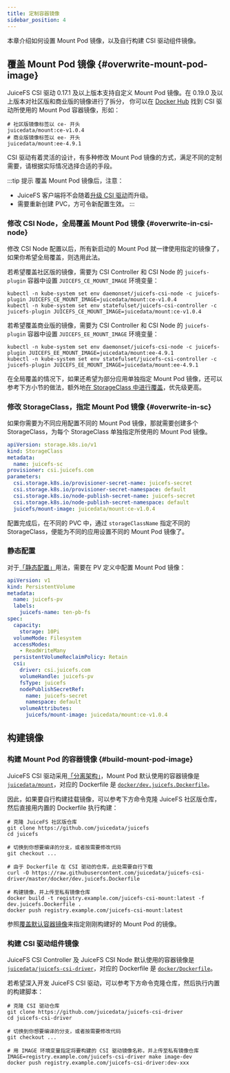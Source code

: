 ```yaml
---
title: 定制容器镜像
sidebar_position: 4
---
```


本章介绍如何设置 Mount Pod 镜像，以及自行构建 CSI 驱动组件镜像。

## 覆盖 Mount Pod 镜像 {#overwrite-mount-pod-image}

JuiceFS CSI 驱动 0.17.1 及以上版本支持自定义 Mount Pod 镜像。在 0.19.0 及以上版本对社区版和商业版的镜像进行了拆分，
你可以在 [Docker Hub](https://hub.docker.com/r/juicedata/mount/tags?page=1&name=v) 找到 CSI 驱动所使用的 Mount Pod 容器镜像，形如：

```shell
# 社区版镜像标签以 ce- 开头
juicedata/mount:ce-v1.0.4
# 商业版镜像标签以 ee- 开头
juicedata/mount:ee-4.9.1
```

CSI 驱动有着灵活的设计，有多种修改 Mount Pod 镜像的方式，满足不同的定制需要，请根据实际情况选择合适的手段。

:::tip 提示
覆盖 Mount Pod 镜像后，注意：

* JuiceFS 客户端将不会随着[升级 CSI 驱动](../administration/upgrade-csi-driver.md)而升级。
* 需要重新创建 PVC，方可令新配置生效。
:::

### 修改 CSI Node，全局覆盖 Mount Pod 镜像 {#overwrite-in-csi-node}

修改 CSI Node 配置以后，所有新启动的 Mount Pod 就一律使用指定的镜像了，如果你希望全局覆盖，则选用此法。

若希望覆盖社区版的镜像，需要为 CSI Controller 和 CSI Node 的 `juicefs-plugin` 容器中设置 `JUICEFS_CE_MOUNT_IMAGE` 环境变量：

```shell
kubectl -n kube-system set env daemonset/juicefs-csi-node -c juicefs-plugin JUICEFS_CE_MOUNT_IMAGE=juicedata/mount:ce-v1.0.4
kubectl -n kube-system set env statefulset/juicefs-csi-controller -c juicefs-plugin JUICEFS_CE_MOUNT_IMAGE=juicedata/mount:ce-v1.0.4
```

若希望覆盖商业版的镜像，需要为 CSI Controller 和 CSI Node 的 `juicefs-plugin` 容器中设置 `JUICEFS_EE_MOUNT_IMAGE` 环境变量：

```shell
kubectl -n kube-system set env daemonset/juicefs-csi-node -c juicefs-plugin JUICEFS_EE_MOUNT_IMAGE=juicedata/mount:ee-4.9.1
kubectl -n kube-system set env statefulset/juicefs-csi-controller -c juicefs-plugin JUICEFS_EE_MOUNT_IMAGE=juicedata/mount:ee-4.9.1
```

在全局覆盖的情况下，如果还希望为部分应用单独指定 Mount Pod 镜像，还可以参考下方小节的做法，额外地[在 StorageClass 中进行覆盖](#overwrite-in-sc)，优先级更高。

### 修改 StorageClass，指定 Mount Pod 镜像 {#overwrite-in-sc}

如果你需要为不同应用配置不同的 Mount Pod 镜像，那就需要创建多个 StorageClass，为每个 StorageClass 单独指定所使用的 Mount Pod 镜像。

```yaml {11}
apiVersion: storage.k8s.io/v1
kind: StorageClass
metadata:
  name: juicefs-sc
provisioner: csi.juicefs.com
parameters:
  csi.storage.k8s.io/provisioner-secret-name: juicefs-secret
  csi.storage.k8s.io/provisioner-secret-namespace: default
  csi.storage.k8s.io/node-publish-secret-name: juicefs-secret
  csi.storage.k8s.io/node-publish-secret-namespace: default
  juicefs/mount-image: juicedata/mount:ce-v1.0.4
```

配置完成后，在不同的 PVC 中，通过 `storageClassName` 指定不同的 StorageClass，便能为不同的应用设置不同的 Mount Pod 镜像了。

### 静态配置

对于[「静态配置」](./pv.md#static-provisioning)用法，需要在 PV 定义中配置 Mount Pod 镜像：

```yaml {22}
apiVersion: v1
kind: PersistentVolume
metadata:
  name: juicefs-pv
  labels:
    juicefs-name: ten-pb-fs
spec:
  capacity:
    storage: 10Pi
  volumeMode: Filesystem
  accessModes:
    - ReadWriteMany
  persistentVolumeReclaimPolicy: Retain
  csi:
    driver: csi.juicefs.com
    volumeHandle: juicefs-pv
    fsType: juicefs
    nodePublishSecretRef:
      name: juicefs-secret
      namespace: default
    volumeAttributes:
      juicefs/mount-image: juicedata/mount:ce-v1.0.4
```

## 构建镜像

### 构建 Mount Pod 的容器镜像 {#build-mount-pod-image}

JuiceFS CSI 驱动采用[「分离架构」](../introduction.md#architecture)，Mount Pod 默认使用的容器镜像是 [`juicedata/mount`](https://hub.docker.com/r/juicedata/mount)，对应的 Dockerfile 是 [`docker/dev.juicefs.Dockerfile`](https://github.com/juicedata/juicefs-csi-driver/blob/master/docker/dev.juicefs.Dockerfile)。

因此，如果要自行构建挂载镜像，可以参考下方命令克隆 JuiceFS 社区版仓库，然后直接用内置的 Dockerfile 执行构建：

```shell
# 克隆 JuiceFS 社区版仓库
git clone https://github.com/juicedata/juicefs
cd juicefs

# 切换到你想要编译的分支，或者按需要修改代码
git checkout ...

# 由于 Dockerfile 在 CSI 驱动的仓库，此处需要自行下载
curl -O https://raw.githubusercontent.com/juicedata/juicefs-csi-driver/master/docker/dev.juicefs.Dockerfile

# 构建镜像，并上传至私有镜像仓库
docker build -t registry.example.com/juicefs-csi-mount:latest -f dev.juicefs.Dockerfile .
docker push registry.example.com/juicefs-csi-mount:latest
```

参照[覆盖默认容器镜像](#overwrite-mount-pod-image)来指定刚刚构建好的 Mount Pod 的镜像。

### 构建 CSI 驱动组件镜像

JuiceFS CSI Controller 及 JuiceFS CSI Node 默认使用的容器镜像是 [`juicedata/juicefs-csi-driver`](https://hub.docker.com/r/juicedata/juicefs-csi-driver)，对应的 Dockerfile 是 [`docker/Dockerfile`](https://github.com/juicedata/juicefs-csi-driver/blob/master/docker/Dockerfile)。

若希望深入开发 JuiceFS CSI 驱动，可以参考下方命令克隆仓库，然后执行内置的构建脚本：

```shell
# 克隆 CSI 驱动仓库
git clone https://github.com/juicedata/juicefs-csi-driver
cd juicefs-csi-driver

# 切换到你想要编译的分支，或者按需要修改代码
git checkout ...

# 用 IMAGE 环境变量指定将要构建的 CSI 驱动镜像名称，并上传至私有镜像仓库
IMAGE=registry.example.com/juicefs-csi-driver make image-dev
docker push registry.example.com/juicefs-csi-driver:dev-xxx
```
